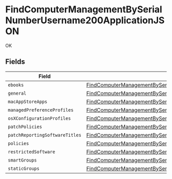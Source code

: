 # FindComputerManagementBySerialNumberUsername200ApplicationJSON

OK


## Fields

| Field                                                                                                                                                                                                                 | Type                                                                                                                                                                                                                  | Required                                                                                                                                                                                                              | Description                                                                                                                                                                                                           |
| --------------------------------------------------------------------------------------------------------------------------------------------------------------------------------------------------------------------- | --------------------------------------------------------------------------------------------------------------------------------------------------------------------------------------------------------------------- | --------------------------------------------------------------------------------------------------------------------------------------------------------------------------------------------------------------------- | --------------------------------------------------------------------------------------------------------------------------------------------------------------------------------------------------------------------- |
| `ebooks`                                                                                                                                                                                                              | [FindComputerManagementBySerialNumberUsername200ApplicationJSONEbooks](../../models/operations/findcomputermanagementbyserialnumberusername200applicationjsonebooks.md)[]                                             | :heavy_minus_sign:                                                                                                                                                                                                    | N/A                                                                                                                                                                                                                   |
| `general`                                                                                                                                                                                                             | [FindComputerManagementBySerialNumberUsername200ApplicationJSONGeneral](../../models/operations/findcomputermanagementbyserialnumberusername200applicationjsongeneral.md)                                             | :heavy_minus_sign:                                                                                                                                                                                                    | N/A                                                                                                                                                                                                                   |
| `macAppStoreApps`                                                                                                                                                                                                     | [FindComputerManagementBySerialNumberUsername200ApplicationJSONMacAppStoreApps](../../models/operations/findcomputermanagementbyserialnumberusername200applicationjsonmacappstoreapps.md)[]                           | :heavy_minus_sign:                                                                                                                                                                                                    | N/A                                                                                                                                                                                                                   |
| `managedPreferenceProfiles`                                                                                                                                                                                           | [FindComputerManagementBySerialNumberUsername200ApplicationJSONManagedPreferenceProfiles](../../models/operations/findcomputermanagementbyserialnumberusername200applicationjsonmanagedpreferenceprofiles.md)[]       | :heavy_minus_sign:                                                                                                                                                                                                    | N/A                                                                                                                                                                                                                   |
| `osXConfigurationProfiles`                                                                                                                                                                                            | [FindComputerManagementBySerialNumberUsername200ApplicationJSONOsXConfigurationProfiles](../../models/operations/findcomputermanagementbyserialnumberusername200applicationjsonosxconfigurationprofiles.md)[]         | :heavy_minus_sign:                                                                                                                                                                                                    | N/A                                                                                                                                                                                                                   |
| `patchPolicies`                                                                                                                                                                                                       | [FindComputerManagementBySerialNumberUsername200ApplicationJSONPatchPolicies](../../models/operations/findcomputermanagementbyserialnumberusername200applicationjsonpatchpolicies.md)[]                               | :heavy_minus_sign:                                                                                                                                                                                                    | N/A                                                                                                                                                                                                                   |
| `patchReportingSoftwareTitles`                                                                                                                                                                                        | [FindComputerManagementBySerialNumberUsername200ApplicationJSONPatchReportingSoftwareTitles](../../models/operations/findcomputermanagementbyserialnumberusername200applicationjsonpatchreportingsoftwaretitles.md)[] | :heavy_minus_sign:                                                                                                                                                                                                    | N/A                                                                                                                                                                                                                   |
| `policies`                                                                                                                                                                                                            | [FindComputerManagementBySerialNumberUsername200ApplicationJSONPolicies](../../models/operations/findcomputermanagementbyserialnumberusername200applicationjsonpolicies.md)[]                                         | :heavy_minus_sign:                                                                                                                                                                                                    | N/A                                                                                                                                                                                                                   |
| `restrictedSoftware`                                                                                                                                                                                                  | [FindComputerManagementBySerialNumberUsername200ApplicationJSONRestrictedSoftware](../../models/operations/findcomputermanagementbyserialnumberusername200applicationjsonrestrictedsoftware.md)[]                     | :heavy_minus_sign:                                                                                                                                                                                                    | N/A                                                                                                                                                                                                                   |
| `smartGroups`                                                                                                                                                                                                         | [FindComputerManagementBySerialNumberUsername200ApplicationJSONSmartGroups](../../models/operations/findcomputermanagementbyserialnumberusername200applicationjsonsmartgroups.md)[]                                   | :heavy_minus_sign:                                                                                                                                                                                                    | N/A                                                                                                                                                                                                                   |
| `staticGroups`                                                                                                                                                                                                        | [FindComputerManagementBySerialNumberUsername200ApplicationJSONStaticGroups](../../models/operations/findcomputermanagementbyserialnumberusername200applicationjsonstaticgroups.md)[]                                 | :heavy_minus_sign:                                                                                                                                                                                                    | N/A                                                                                                                                                                                                                   |